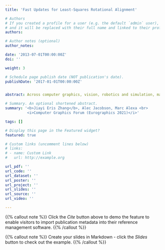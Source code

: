 ```yaml
---
title: 'Fast Updates for Least-Squares Rotational Alignment'

# Authors
# If you created a profile for a user (e.g. the default `admin` user), write the username (folder name) here
# and it will be replaced with their full name and linked to their profile.
authors:

# Author notes (optional)
author_notes:

date: '2013-07-01T00:00:00Z'
doi: ''

weight: 3

# Schedule page publish date (NOT publication's date).
publishDate: '2017-01-01T00:00:00Z'


abstract: Across computer graphics, vision, robotics and simulation, many applications rely on determining the 3D rotation that aligns two objects or sets of points. The standard solution is to use singular value decomposition (SVD), where the optimal rotation is recovered as the product of the singular vectors. Faster computation of only the rotation is possible using suitable parameterizations of the rotations and iterative optimization. We propose such a method based on the Cayley transformations. The resulting optimization problem allows better local quadratic approximation compared to the Taylor approximation of the exponential map. This results in both faster convergence as well as more stable approximation compared to other iterative approaches. It also maps well to AVX vectorization. We compare our implementation with a wide range of alternatives on real and synthetic data. The results demonstrate up to two orders of magnitude of speedup compared to a straightforward SVD implementation and a 1.5-6 times speedup over popular optimized code.

# Summary. An optional shortened abstract.
summary: '<b>Jiayi Eris Zhang</b>, Alec Jacobson, Marc Alexa <br>
          <i>Computer Graphics Forum (Eurographics 2021)</i>'

tags: []

# Display this page in the Featured widget?
featured: true

# Custom links (uncomment lines below)
# links:
# - name: Custom Link
#   url: http://example.org

url_pdf: ''
url_code: ''
url_dataset: ''
url_poster: ''
url_project: ''
url_slides: ''
url_source: ''
url_video: ''

---
```


{{% callout note %}}
Click the _Cite_ button above to demo the feature to enable visitors to import publication metadata into their reference management software.
{{% /callout %}}

{{% callout note %}}
Create your slides in Markdown - click the _Slides_ button to check out the example.
{{% /callout %}}
